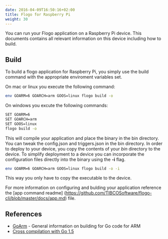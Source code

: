 ```yaml
---
date: 2016-04-09T16:50:16+02:00
title: Flogo for Raspberry Pi 
weight: 30
---
```


You can run your Flogo application on a Raspberry Pi device.  This documents contains all relevant information on this device including how to build.


## Build

To build a flogo application for Raspberry Pi, you simply use the build command with the appropriate enviroment variables set.

On mac or linux you execute the following command:

```bash
env GOARM=6 GOARCH=arm GOOS=linux flogo build -o
```
On windows you excute the following commands:

```bash
SET GOARM=6
SET GOARCH=arm
SET GOOS=linux
flogo build -o
```

This will compile your application and place the binary in the bin directory.   You can tweak the config.json and triggers.json in the bin directory.  In order to deploy to your device, you copy the contents of your *bin* directory to the device. To simplify deployment to a device you can incorporate the configuration files directly into the binary using the **-i** flag.

```bash
env GOARM=6 GOARCH=arm GOOS=linux flogo build -o -i
```

This way you only have to copy the executable to the device.

  For more information on configuring and bulding your application reference the [app command readme] (https://github.com/TIBCOSoftware/flogo-cli/blob/master/docs/app.md) file.


## References
* [GoArm](https://github.com/golang/go/wiki/GoArm) - General information on building for Go code for ARM 
* [Cross compilation with Go 1.5](http://dave.cheney.net/2015/08/22/cross-compilation-with-go-1-5)
